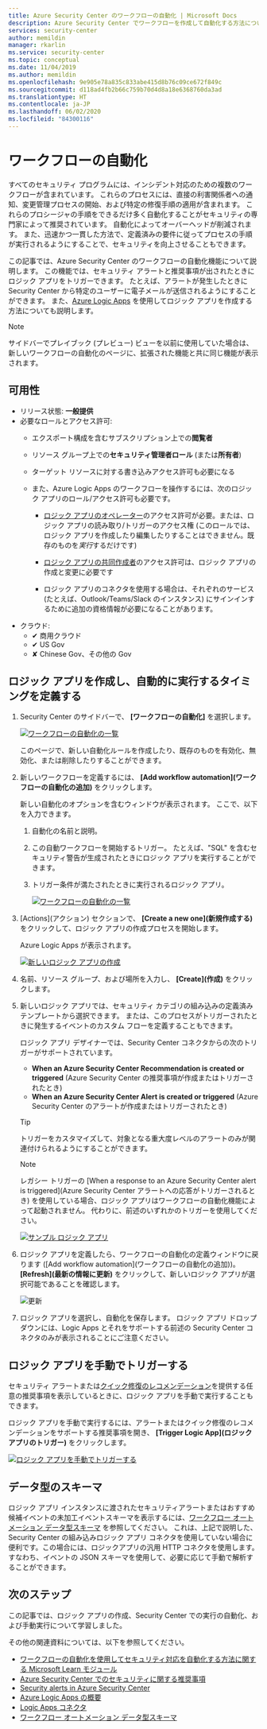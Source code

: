 ```yaml
---
title: Azure Security Center のワークフローの自動化 | Microsoft Docs
description: Azure Security Center でワークフローを作成して自動化する方法について説明します。
services: security-center
author: memildin
manager: rkarlin
ms.service: security-center
ms.topic: conceptual
ms.date: 11/04/2019
ms.author: memildin
ms.openlocfilehash: 9e905e78a835c833abe415d8b76c09ce672f849c
ms.sourcegitcommit: d118ad4fb2b66c759b70d4d8a18e6368760da3ad
ms.translationtype: HT
ms.contentlocale: ja-JP
ms.lasthandoff: 06/02/2020
ms.locfileid: "84300116"
---
```

# <a name="workflow-automation"></a>ワークフローの自動化

すべてのセキュリティ プログラムには、インシデント対応のための複数のワークフローが含まれています。 これらのプロセスには、直接の利害関係者への通知、変更管理プロセスの開始、および特定の修復手順の適用が含まれます。 これらのプロシージャの手順をできるだけ多く自動化することがセキュリティの専門家によって推奨されています。 自動化によってオーバーヘッドが削減されます。 また、迅速かつ一貫した方法で、定義済みの要件に従ってプロセスの手順が実行されるようにすることで、セキュリティを向上させることもできます。

この記事では、Azure Security Center のワークフローの自動化機能について説明します。 この機能では、セキュリティ アラートと推奨事項が出されたときにロジック アプリをトリガーできます。 たとえば、アラートが発生したときに Security Center から特定のユーザーに電子メールが送信されるようにすることができます。 また、[Azure Logic Apps](https://docs.microsoft.com/azure/logic-apps/logic-apps-overview) を使用してロジック アプリを作成する方法についても説明します。

> [!NOTE]
> サイドバーでプレイブック (プレビュー) ビューを以前に使用していた場合は、新しいワークフローの自動化のページに、拡張された機能と共に同じ機能が表示されます。



## <a name="availability"></a>可用性

- リリース状態: **一般提供**
- 必要なロールとアクセス許可:
    - エクスポート構成を含むサブスクリプション上での**閲覧者**
    - リソース グループ上での**セキュリティ管理者ロール** (または**所有者**)
    - ターゲット リソースに対する書き込みアクセス許可も必要になる
    - また、Azure Logic Apps のワークフローを操作するには、次のロジック アプリのロール/アクセス許可も必要です。

        * [ロジック アプリのオペレーター](https://docs.microsoft.com/azure/role-based-access-control/built-in-roles#logic-app-operator)のアクセス許可が必要。または、ロジック アプリの読み取り/トリガーのアクセス権 (このロールでは、ロジック アプリを作成したり編集したりすることはできません。既存のものを*実行*するだけです)

        * [ロジック アプリの共同作成者](https://docs.microsoft.com/azure/role-based-access-control/built-in-roles#logic-app-contributor)のアクセス許可は、ロジック アプリの作成と変更に必要です

        * ロジック アプリのコネクタを使用する場合は、それぞれのサービス (たとえば、Outlook/Teams/Slack のインスタンス) にサインインするために追加の資格情報が必要になることがあります。
- クラウド: 
    - ✔ 商用クラウド
    - ✔ US Gov
    - ✘ Chinese Gov、その他の Gov


## <a name="create-a-logic-app-and-define-when-it-should-automatically-run"></a>ロジック アプリを作成し、自動的に実行するタイミングを定義する 

1. Security Center のサイドバーで、 **[ワークフローの自動化]** を選択します。

    [![ワークフローの自動化の一覧](media/workflow-automation/list-of-workflow-automations.png)](media/workflow-automation/list-of-workflow-automations.png#lightbox)

    このページで、新しい自動化ルールを作成したり、既存のものを有効化、無効化、または削除したりすることができます。  
1. 新しいワークフローを定義するには、 **[Add workflow automation]\(ワークフローの自動化の追加\)** をクリックします。 

    新しい自動化のオプションを含むウィンドウが表示されます。 ここで、以下を入力できます。
    1. 自動化の名前と説明。
    1. この自動ワークフローを開始するトリガー。 たとえば、"SQL" を含むセキュリティ警告が生成されたときにロジック アプリを実行することができます。
    1. トリガー条件が満たされたときに実行されるロジック アプリ。 

        [![ワークフローの自動化の一覧](media/workflow-automation/add-workflow.png)](media/workflow-automation/add-workflow.png#lightbox)

1. [Actions]\(アクション\) セクションで、 **[Create a new one]\(新規作成する\)** をクリックして、ロジック アプリの作成プロセスを開始します。

    Azure Logic Apps が表示されます。

    [![新しいロジック アプリの作成](media/workflow-automation/logic-apps-create-new.png)](media/workflow-automation/logic-apps-create-new.png#lightbox)

1. 名前、リソース グループ、および場所を入力し、 **[Create]\(作成\)** をクリックします。

1. 新しいロジック アプリでは、セキュリティ カテゴリの組み込みの定義済みテンプレートから選択できます。 または、このプロセスがトリガーされたときに発生するイベントのカスタム フローを定義することもできます。

    ロジック アプリ デザイナーでは、Security Center コネクタからの次のトリガーがサポートされています。

    * **When an Azure Security Center Recommendation is created or triggered** (Azure Security Center の推奨事項が作成またはトリガーされたとき)
    * **When an Azure Security Center Alert is created or triggered** (Azure Security Center のアラートが作成またはトリガーされたとき) 
    
    > [!TIP]
    > トリガーをカスタマイズして、対象となる重大度レベルのアラートのみが関連付けられるようにすることができます。
    
    > [!NOTE]
    > レガシー トリガーの [When a response to an Azure Security Center alert is triggered]\(Azure Security Center アラートへの応答がトリガーされるとき\) を使用している場合、ロジック アプリはワークフローの自動化機能によって起動されません。 代わりに、前述のいずれかのトリガーを使用してください。 

    [![サンプル ロジック アプリ](media/workflow-automation/sample-logic-app.png)](media/workflow-automation/sample-logic-app.png#lightbox)

1. ロジック アプリを定義したら、ワークフローの自動化の定義ウィンドウに戻ります ([Add workflow automation]\(ワークフローの自動化の追加\))。 **[Refresh]\(最新の情報に更新\)** をクリックして、新しいロジック アプリが選択可能であることを確認します。

    ![更新](media/workflow-automation/refresh-the-list-of-logic-apps.png)

1. ロジック アプリを選択し、自動化を保存します。 ロジック アプリ ドロップダウンには、Logic Apps とそれをサポートする前述の Security Center コネクタのみが表示されることにご注意ください。


## <a name="manually-trigger-a-logic-app"></a>ロジック アプリを手動でトリガーする

セキュリティ アラートまたは[クイック修復のレコメンデーション](https://docs.microsoft.com/azure/security-center/security-center-remediate-recommendations#quick-fix-remediation)を提供する任意の推奨事項を表示しているときに、ロジック アプリを手動で実行することもできます。

ロジック アプリを手動で実行するには、アラートまたはクイック修復のレコメンデーションをサポートする推奨事項を開き、 **[Trigger Logic App]\(ロジック アプリのトリガー\)** をクリックします。

[![ロジック アプリを手動でトリガーする](media/workflow-automation/manually-trigger-logic-app.png)](media/workflow-automation/manually-trigger-logic-app.png#lightbox)

## <a name="data-types-schemas"></a>データ型のスキーマ

ロジック アプリ インスタンスに渡されたセキュリティアラートまたはおすすめ候補イベントの未加工イベントスキーマを表示するには、[ワークフロー オートメーション データ型スキーマ](https://aka.ms/ASCAutomationSchemas) を参照してください。 これは、上記で説明した、 Security Center の組み込みロジック アプリ コネクタを使用していない場合に便利です。この場合には、ロジックアプリの汎用 HTTP コネクタを使用します。すなわち、イベントの JSON スキーマを使用して、必要に応じて手動で解析することができます。

## <a name="next-steps"></a>次のステップ

この記事では、ロジック アプリの作成、Security Center での実行の自動化、および手動実行について学習しました。 

その他の関連資料については、以下を参照してください。 

- [ワークフローの自動化を使用してセキュリティ対応を自動化する方法に関する Microsoft Learn モジュール](https://docs.microsoft.com/learn/modules/resolve-threats-with-azure-security-center/)
- [Azure Security Center でのセキュリティに関する推奨事項](security-center-recommendations.md)
- [Security alerts in Azure Security Center](security-center-alerts-overview.md)
- [Azure Logic Apps の概要](https://docs.microsoft.com/azure/logic-apps/logic-apps-overview)
- [Logic Apps コネクタ](https://docs.microsoft.com/connectors/)
- [ワークフロー オートメーション データ型スキーマ](https://aka.ms/ASCAutomationSchemas)
